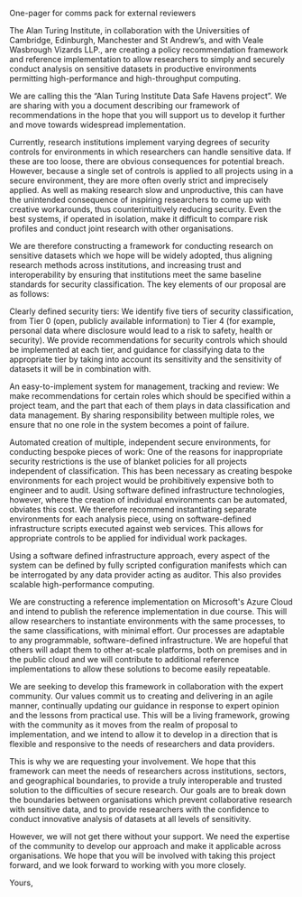 One-pager for comms pack for external reviewers

The Alan Turing Institute, in collaboration with the Universities of Cambridge, 
Edinburgh, Manchester and St Andrew’s, and with Veale Wasbrough Vizards LLP., are creating a policy recommendation framework and reference implementation to allow researchers 
to simply and securely conduct analysis on sensitive datasets in productive environments permitting high-performance and high-throughput computing.

We are calling this the “Alan Turing Institute Data Safe Havens project”. We are sharing with you a document describing
our framework of recommendations in the hope that you will support us to develop it further and move towards
widespread implementation.

Currently, research institutions implement varying degrees of security controls for environments in which
researchers can handle sensitive data. If these are too loose, there are obvious consequences for potential breach. However, because a single set of controls is applied to all projects using in a secure environment, they are more often overly strict and imprecisely applied. As well as making research slow and unproductive,
this can have the unintended consequence of inspiring researchers to come up with creative workarounds, thus 
counterintuitively reducing security. Even the best systems, if operated in isolation, make it difficult to compare risk
profiles and conduct joint research with other organisations.

We are therefore constructing a framework for conducting research on sensitive datasets which we hope will be
widely adopted, thus aligning research methods across institutions, and increasing trust and interoperability
by ensuring that institutions meet the same baseline standards for security classification. The key elements
of our proposal are as follows:

Clearly defined security tiers: We identify five tiers of security classification, from Tier 0 (open,
publicly available information) to Tier 4 (for example, personal data where disclosure would lead to a risk to safety,
health or security). We provide recommendations for security controls which should be implemented at each tier,
and guidance for classifying data to the appropriate tier by taking into account its sensitivity and the
sensitivity of datasets it will be in combination with.

An easy-to-implement system for management, tracking and review: We make recommendations for certain
roles which should be specified within a project team, and the part that each of them plays in data
classification and data management. By sharing responsibility between multiple roles, we ensure that
no one role in the system becomes a point of failure.

Automated creation of multiple, independent secure environments, for conducting bespoke pieces of work:
One of the reasons for inappropriate security restrictions is the use of
blanket policies for all projects independent of classification. This has been necessary as
creating bespoke environments for each project would be prohibitively expensive both to engineer and to audit. Using software defined infrastructure technologies, however, where the creation of individual environments can be automated, obviates this cost. We therefore recommend
instantiating separate environments for each analysis piece, using on software-defined infrastructure scripts
executed against web services. This allows for appropriate controls to be applied for
individual work packages.

Using a software defined infrastructure approach, every aspect of
the system can be defined by fully scripted configuration manifests which can be interrogated by
any data provider acting as auditor. This also provides scalable high-performance computing.

We are constructing a reference implementation on Microsoft's Azure Cloud and intend to publish the reference
implementation in due course. This will allow researchers to instantiate environments with the
same processes, to the same classifications, with minimal effort. Our processes are adaptable to
any programmable, software-defined infrastructure. We are hopeful that others will adapt them to
other at-scale platforms, both on premises and in the public cloud and we will contribute to additional
reference implementations to allow these solutions to become easily repeatable.

We are seeking to develop this framework in collaboration with the expert community. Our values commit us 
to creating and delivering in an agile manner, continually updating our
guidance in response to expert opinion and the lessons from practical use. This will be a living
framework, growing with the community as it moves from the realm of proposal to implementation, and
we intend to allow it to develop in a direction that is flexible and responsive to the needs of
researchers and data providers.

This is why we are requesting your involvement. We hope that this framework can meet the needs of
researchers across institutions, sectors, and geographical boundaries, to provide a truly interoperable
and trusted solution to the difficulties of secure research. Our goals are to break down the boundaries between organisations
which prevent collaborative research with sensitive data, and to provide researchers with the
confidence to conduct innovative analysis of datasets at all levels of sensitivity.

However, we will not get there without your support. We need the expertise of the community to
develop our approach and make it applicable across organisations. We hope that you will be involved
with taking this project forward, and we look forward to working with you more closely.

Yours,

